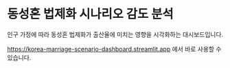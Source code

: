 # 동성혼 법제화 시나리오 감도 분석

인구 가정에 따라 동성혼 법제화가 출산율에 미치는 영향을 시각화하는 대시보드입니다.

https://korea-marriage-scenario-dashboard.streamlit.app 에서 바로 사용할 수 있습니다.
